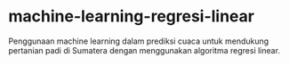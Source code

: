 # machine-learning-regresi-linear
Penggunaan machine learning dalam prediksi cuaca untuk mendukung pertanian padi di Sumatera dengan menggunakan algoritma regresi linear.
